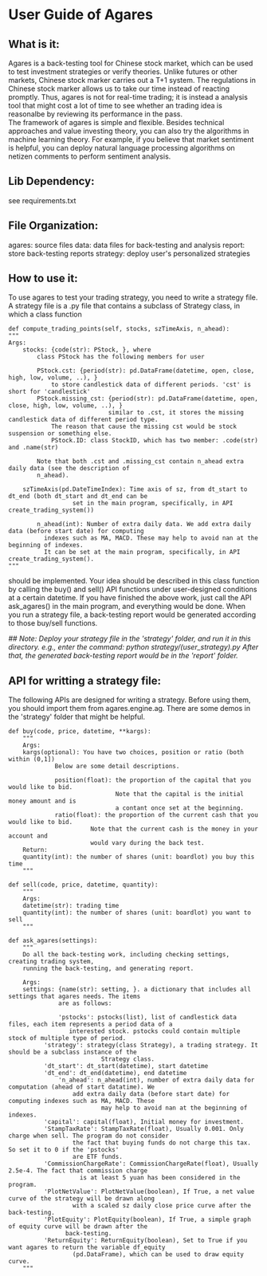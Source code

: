 # User Guide of Agares

## What is it:
  Agares is a back-testing tool for Chinese stock market, which can be used to test 
investment strategies or verify theories. Unlike futures or other markets, Chinese 
stock marker carries out a T+1 system. The regulations in Chinese stock marker allows 
us to take our time instead of reacting promptly. Thus, agares is not for real-time 
trading; it is instead a analysis tool that might cost a lot of time to see whether 
an trading idea is reasonalbe by reviewing its performance in the pass.  
  The framework of agares is simple and flexible. Besides technical approaches and
value investing theory, you can also try the algorithms in machine learning theory. 
For example, if you believe that market sentiment is helpful, you can deploy natural 
language processing algorithms on netizen comments to perform sentiment analysis.

## Lib Dependency:
see requirements.txt

## File Organization:
agares: source files
data: data files for back-testing and analysis
report: store back-testing reports
strategy: deploy user's personalized strategies


## How to use it:
  To use agares to test your trading strategy, you need to write a strategy file. A 
strategy file is a .py file that contains a subclass of Strategy class, in which a 
class function 

    def compute_trading_points(self, stocks, szTimeAxis, n_ahead):
	"""
	Args:
	    stocks: {code(str): PStock, }, where
		    class PStock has the following members for user

		    PStock.cst: {period(str): pd.DataFrame(datetime, open, close, high, low, volume, ..), }
				to store candlestick data of different periods. 'cst' is short for 'candlestick'
		    PStock.missing_cst: {period(str): pd.DataFrame(datetime, open, close, high, low, volume, ..), }
                                similar to .cst, it stores the missing candlestick data of different period type.
				The reason that cause the missing cst would be stock suspension or something else.
        	    PStock.ID: class StockID, which has two member: .code(str) and .name(str)

		    Note that both .cst and .missing_cst contain n_ahead extra daily data (see the description of 
		    n_ahead).

	    szTimeAxis(pd.DateTimeIndex): Time axis of sz, from dt_start to dt_end (both dt_start and dt_end can be
					  set in the main program, specifically, in API create_trading_system())

            n_ahead(int): Number of extra daily data. We add extra daily data (before start date) for computing 
			  indexes such as MA, MACD. These may help to avoid nan at the beginning of indexes.
			  It can be set at the main program, specifically, in API create_trading_system(). 
	"""

should be implemented. Your idea should be described in this class function by calling the
buy() and sell() API functions under user-designed conditions at a certain datetime. If you
have finished the above work, just call the API ask_agares() in the main program, and everything
would be done. When you run a strategy file, a back-testing report would be generated according 
to those buy/sell functions.

*## Note:*
*Deploy your strategy file in the 'strategy' folder, and run it in this directory.
e.g., enter the command: python strategy/(user_strategy).py 
After that, the generated back-testing report would be in the 'report' folder.*
 
## API for writting a strategy file:
The following APIs are designed for writing a strategy. Before using them, you should 
import them from agares.engine.ag. There are some demos in the 'strategy' folder that 
might be helpful.

	def buy(code, price, datetime, **kargs):
	    """
	    Args: 
		kargs(optional): You have two choices, position or ratio (both within (0,1])
				 Below are some detail descriptions.

				 position(float): the proportion of the capital that you would like to bid. 	
				                  Note that the capital is the initial money amount and is 
				                  a contant once set at the beginning.
				 ratio(float): the proportion of the current cash that you would like to bid. 	
					       Note that the current cash is the money in your account and 
					       would vary during the back test.
	    Return:
		quantity(int): the number of shares (unit: boardlot) you buy this time
	    """

	def sell(code, price, datetime, quantity):
	    """
	    Args: 
		datetime(str): trading time
		quantity(int): the number of shares (unit: boardlot) you want to sell	
	    """

	def ask_agares(settings):
	    """
	    Do all the back-testing work, including checking settings, creating trading system, 
	    running the back-testing, and generating report.

	    Args: 
		settings: {name(str): setting, }. a dictionary that includes all settings that agares needs. The items 
		          are as follows:

		          'pstocks': pstocks(list), list of candlestick data files, each item represents a period data of a 
				     interested stock. pstocks could contain multiple stock of multiple type of period.
			  'strategy': strategy(class Strategy), a trading strategy. It should be a subclass instance of the 
		                      Strategy class.
			  'dt_start': dt_start(datetime), start datetime
			  'dt_end': dt_end(datetime), end datetime
	    		  'n_ahead': n_ahead(int), number of extra daily data for computation (ahead of start datatime). We 
				      add extra daily data (before start date) for computing indexes such as MA, MACD. These 
		                      may help to avoid nan at the beginning of indexes.
			  'capital': capital(float), Initial money for investment.
			  'StampTaxRate': StampTaxRate(float), Usually 0.001. Only charge when sell. The program do not consider 
					  the fact that buying funds do not charge this tax. So set it to 0 if the 'pstocks' 
					  are ETF funds.
			  'CommissionChargeRate': CommissionChargeRate(float), Usually 2.5e-4. The fact that commission charge 
						is at least 5 yuan has been considered in the program.
			  'PlotNetValue': PlotNetValue(boolean), If True, a net value curve of the strategy will be drawn along 
					  with a scaled sz daily close price curve after the back-testing.
			  'PlotEquity': PlotEquity(boolean), If True, a simple graph of equity curve will be drawn after the 
					back-testing.
			  'ReturnEquity': ReturnEquity(boolean), Set to True if you want agares to return the variable df_equity 
					  (pd.DataFrame), which can be used to draw equity curve. 
	    """
















